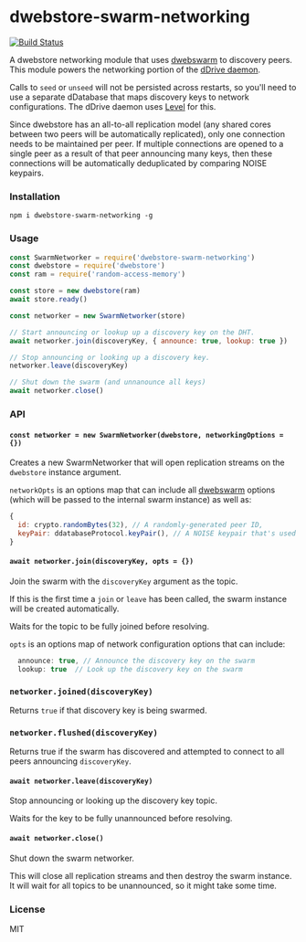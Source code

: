 # dwebstore-swarm-networking
[![Build Status](https://travis-ci.com/distributedweb/dwebstore-swarm-networking.svg?branch=master)](https://travis-ci.com/distributedweb/dwebstore-swarm-networking)

A dwebstore networking module that uses [dwebswarm](https://github.com/distributedweb/dwebswarm) to discovery peers. This module powers the networking portion of the [dDrive daemon](https://github.com/distributedweb/ddrive-daemon).

Calls to `seed` or `unseed` will not be persisted across restarts, so you'll need to use a separate dDatabase that maps discovery keys to network configurations. The dDrive daemon uses [Level](https://github.com/level/level) for this.

Since dwebstore has an all-to-all replication model (any shared cores between two peers will be automatically replicated), only one connection needs to be maintained per peer. If multiple connections are opened to a single peer as a result of that peer announcing many keys, then these connections will be automatically deduplicated by comparing NOISE keypairs.

### Installation
```
npm i dwebstore-swarm-networking -g
```

### Usage
```js
const SwarmNetworker = require('dwebstore-swarm-networking')
const dwebstore = require('dwebstore')
const ram = require('random-access-memory')

const store = new dwebstore(ram)
await store.ready()

const networker = new SwarmNetworker(store)

// Start announcing or lookup up a discovery key on the DHT.
await networker.join(discoveryKey, { announce: true, lookup: true })

// Stop announcing or looking up a discovery key.
networker.leave(discoveryKey)

// Shut down the swarm (and unnanounce all keys)
await networker.close()
```

### API

#### `const networker = new SwarmNetworker(dwebstore, networkingOptions = {})`
Creates a new SwarmNetworker that will open replication streams on the `dwebstore` instance argument.

`networkOpts` is an options map that can include all [dwebswarm](https://github.com/distributedweb/dwebswarm) options (which will be passed to the internal swarm instance) as well as:
```js
{
  id: crypto.randomBytes(32), // A randomly-generated peer ID,
  keyPair: ddatabaseProtocol.keyPair(), // A NOISE keypair that's used across all connections.
}
```

#### `await networker.join(discoveryKey, opts = {})`
Join the swarm with the `discoveryKey` argument as the topic.

If this is the first time a `join` or `leave` has been called, the swarm instance will be created automatically.

Waits for the topic to be fully joined before resolving.

`opts` is an options map of network configuration options that can include:
```js
  announce: true, // Announce the discovery key on the swarm
  lookup: true  // Look up the discovery key on the swarm
```

### `networker.joined(discoveryKey)`
Returns `true` if that discovery key is being swarmed.

### `networker.flushed(discoveryKey)`
Returns true if the swarm has discovered and attempted to connect to all peers announcing `discoveryKey`.

#### `await networker.leave(discoveryKey)`
Stop announcing or looking up the discovery key topic.

Waits for the key to be fully unannounced before resolving.

#### `await networker.close()`
Shut down the swarm networker.

This will close all replication streams and then destroy the swarm instance. It will wait for all topics to be unannounced, so it might take some time.

### License
MIT
